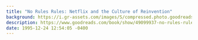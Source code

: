 ```yaml
---
title: "No Rules Rules: Netflix and the Culture of Reinvention"
background: https://i.gr-assets.com/images/S/compressed.photo.goodreads.com/books/1595815356l/49099937._SY75_.jpg
description: https://www.goodreads.com/book/show/49099937-no-rules-rules
date: 1995-12-24 12:54:05 -0400
---
```

